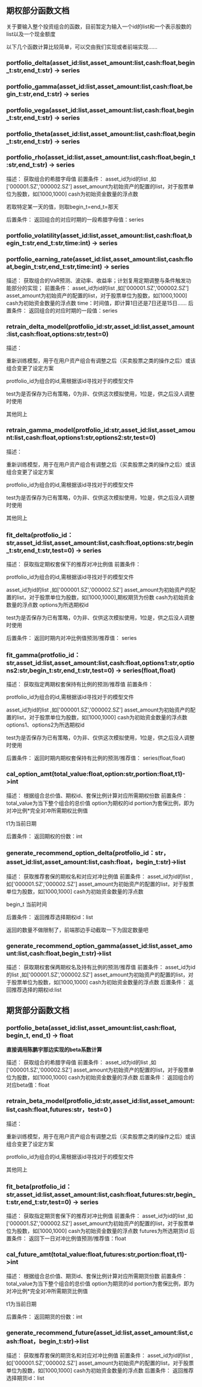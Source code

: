 ## 期权部分函数文档
关于要输入整个投资组合的函数，目前暂定为输入一个id的list<str>和一个表示股数的list<int>以及一个现金额度

以下几个函数计算比较简单，可以交由我们实现或者前端实现……

### portfolio_delta(asset_id:list<str>,asset_amount:list<int>,cash:float,begin_t:str,end_t:str) -> series<float>
### portfolio_gamma(asset_id:list<str>,asset_amount:list<int>,cash:float,begin_t:str,end_t:str) -> series<float>
### portfolio_vega(asset_id:list<str>,asset_amount:list<int>,cash:float,begin_t:str,end_t:str) -> series<float>
### portfolio_theta(asset_id:list<str>,asset_amount:list<int>,cash:float,begin_t:str,end_t:str) -> series<float>
### portfolio_rho(asset_id:list<str>,asset_amount:list<int>,cash:float,begin_t:str,end_t:str) -> series<float>
描述：
获取组合的希腊字母值
前置条件：
asset_id为id的list ,如['000001.SZ','000002.SZ']
asset_amount为初始资产的配置的list，对于股票单位为股数，如[1000,1000]
cash为初始资金数量的浮点数

若取特定某一天的值，则取begin_t=end_t=那天

后置条件：
返回组合的对应时期的一段希腊字母值：series<float>



### portfolio_volatility(asset_id:list<str>,asset_amount:list<int>,cash:float,begin_t:str,end_t:str,time:int) -> series<float>
### portfolio_earning_rate(asset_id:list<str>,asset_amount:list<int>,cash:float,begin_t:str,end_t:str,time:int) -> series<float>
描述：
获取组合的VaR预测、波动率、收益率；计划复用定期调整与条件触发功能部分的实现；
前置条件：
asset_id为id的list ,如['000001.SZ','000002.SZ']
asset_amount为初始资产的配置的list，对于股票单位为股数，如[1000,1000]
cash为初始资金数量的浮点数
time：时间值，即计算1日还是7日还是15日……
后置条件：
返回组合的对应时期的一段值：series<float>

### retrain_delta_model(protfolio_id:str,asset_id:list<str>,asset_amount:list<int>,cash:float,options:str,test=0)

描述：

重新训练模型，用于在用户资产组合有调整之后（买卖股票之类的操作之后）或该组合变更了设定方案

protfolio_id为组合的id,需根据该id寻找对于的模型文件

test为是否保存为已有策略，0为非、仅供这次模拟使用，1位是，供之后没人调整时使用

其他同上



### retrain_gamma_model(protfolio_id:str,asset_id:list<str>,asset_amount:list<int>,cash:float,options1:str,options2:str,test=0)

描述：

重新训练模型，用于在用户资产组合有调整之后（买卖股票之类的操作之后）或该组合变更了设定方案

protfolio_id为组合的id,需根据该id寻找对于的模型文件

test为是否保存为已有策略，0为非、仅供这次模拟使用，1位是，供之后没人调整时使用

其他同上



### fit_delta(protfolio_id：str,asset_id:list<str>,asset_amount:list<int>,cash:float,options:str,begin_t:str,end_t:str,test=0) ->  series<float>

描述：
获取指定期权套保下的推荐对冲比例值
前置条件：

protfolio_id为组合的id,需根据该id寻找对于的模型文件

asset_id为id的list ,如['000001.SZ','000002.SZ']
asset_amount为初始资产的配置的list，对于股票单位为股数，如[1000,1000],期权期货为份数
cash为初始资金数量的浮点数
options为所选期权id

test为是否保存为已有策略，0为非、仅供这次模拟使用，1位是，供之后没人调整时使用

后置条件：
返回时期内对冲比例值预测/推荐值： series<float>

### fit_gamma(protfolio_id：str,asset_id:list<str>,asset_amount:list<int>,cash:float,options1:str,options2:str,begin_t:str,end_t:str,test=0) -> series(float,float)
描述：
获取指定两期权套保持有比例的预测/推荐值
前置条件：

protfolio_id为组合的id,需根据该id寻找对于的模型文件

asset_id为id的list ,如['000001.SZ','000002.SZ']
asset_amount为初始资产的配置的list，对于股票单位为股数，如[1000,1000]
cash为初始资金数量的浮点数
options1、options2为所选期权id

test为是否保存为已有策略，0为非、仅供这次模拟使用，1位是，供之后没人调整时使用

后置条件：
返回时期内期权套保持有比例的预测/推荐值： series(float,float)

### cal_option_amt(total_value:float,option:str,portion:float,t1)->int
描述：
根据组合总价值、期权id、套保比例计算对应所需期权份数
前置条件：
total_value为当下整个组合的总价值
option为期权的id
portion为套保比例，即为对冲比例*完全对冲所需期权比例值

t1为当前日期

后置条件：
返回期权的份数：int



### generate_recommend_option_delta(protfolio_id：str，asset_id:list<str>,asset_amount:list<int>,cash:float，begin_t:str)->list<str>

描述：
获取推荐套保的期权名和对应对冲比例值
前置条件：
asset_id为id的list ,如['000001.SZ','000002.SZ']
asset_amount为初始资产的配置的list，对于股票单位为股数，如[1000,1000]
cash为初始资金数量的浮点数

begin_t 当前时间

后置条件：
返回推荐选择期权id：list<str>

返回的数量不做限制了，前端那边手动截取一下为固定数量吧

### generate_recommend_option_gamma(asset_id:list<str>,asset_amount:list<int>,cash:float,begin_t:str)->list<str>

描述：
获取期权套保两期权名及持有比例的预测/推荐值
前置条件：
asset_id为id的list ,如['000001.SZ','000002.SZ']
asset_amount为初始资产的配置的list，对于股票单位为股数，如[1000,1000]
cash为初始资金数量的浮点数
后置条件：
返回推荐选择的期权id:list<str>

## 期货部分函数文档

### portfolio_beta(asset_id:list<str>,asset_amount:list<int>,cash:float, begin_t, end_t) -> float

**直接调用陈鹏宇那边实现的beta系数计算**

描述：
获取组合的希腊字母值
前置条件：
asset_id为id的list ,如['000001.SZ','000002.SZ']
asset_amount为初始资产的配置的list，对于股票单位为股数，如[1000,1000]
cash为初始资金数量的浮点数
后置条件：
返回组合的对应beta值：float

### retrain_beta_model(protfolio_id:str,asset_id:list<str>,asset_amount:list<int>,cash:float,futures:str，test=0 )

描述：

重新训练模型，用于在用户资产组合有调整之后（买卖股票之类的操作之后）或该组合变更了设定方案

protfolio_id为组合的id,需根据该id寻找对于的模型文件

其他同上



### fit_beta(protfolio_id：str,asset_id:list<str>,asset_amount:list<int>,cash:float,futures:str,begin_t:str,end_t:str,test=0) ->  series<float>
描述：
获取指定期货套保下的推荐对冲比例值
前置条件：
asset_id为id的list ,如['000001.SZ','000002.SZ']
asset_amount为初始资产的配置的list，对于股票单位为股数，如[1000,1000]
cash为初始资金数量的浮点数
futures为所选期货id
后置条件：
返回下一日对冲比例值预测/推荐值：float

### cal_future_amt(total_value:float,futures:str,portion:float,t1)->int
描述：
根据组合总价值、期货id、套保比例计算对应所需期货份数
前置条件：
total_value为当下整个组合的总价值
option为期货的id
portion为套保比例，即为对冲比例*完全对冲所需期货比例值

t1为当前日期

后置条件：
返回期货的份数：int

### generate_recommend_future(asset_id:list<str>,asset_amount:list<int>,cash:float，begin_t:str)->list<str>
描述：
获取推荐套保的期货名和对应对冲比例值
前置条件：
asset_id为id的list ,如['000001.SZ','000002.SZ']
asset_amount为初始资产的配置的list，对于股票单位为股数，如[1000,1000]
cash为初始资金数量的浮点数
后置条件：
返回推荐选择期货id：list<str>